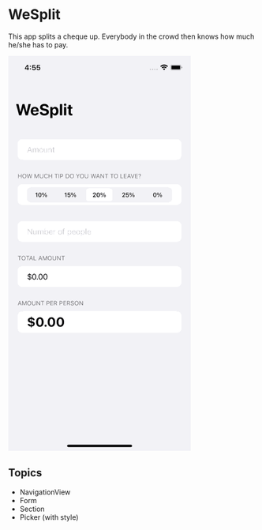 # WeSplit

This app splits a cheque up. Everybody in the crowd then knows how much he/she has to pay.

!["WeSplit-App"](images/wesplitChallenges.gif)

## Topics
- NavigationView
- Form
- Section
- Picker (with style)